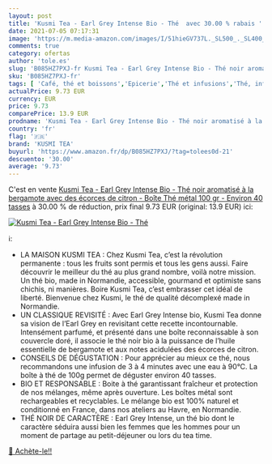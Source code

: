 ```yaml
---
layout: post
title: 'Kusmi Tea - Earl Grey Intense Bio - Thé  avec 30.00 % rabais '
date: 2021-07-05 07:17:31
image: 'https://m.media-amazon.com/images/I/51hieGV737L._SL500_._SL400_.jpg'
comments: true
category: ofertas
author: 'tole.es'
slug: 'B085HZ7PXJ-fr Kusmi Tea - Earl Grey Intense Bio - Thé noir aromatisé à...'
sku: 'B085HZ7PXJ-fr'
tags: [ 'Café, thé et boissons','Epicerie','Thé et infusions','Thé, infusion et chocolat chaud','kusmi tea','Épicerie', ]
actualPrice: 9.73 EUR
currency: EUR
price: 9.73
comparePrice: 13.9 EUR
prodname: 'Kusmi Tea - Earl Grey Intense Bio - Thé noir aromatisé à la bergamote avec des écorces de citron - Boîte Thé métal 100 gr - Environ 40 tasses'
country: 'fr'
flag: '🇫🇷'
brand: 'KUSMI TEA'
buyurl: 'https://www.amazon.fr/dp/B085HZ7PXJ/?tag=tolees0d-21'
descuento: '30.00'
average: '9.73'
---
```


C'est en vente [Kusmi Tea - Earl Grey Intense Bio - Thé noir aromatisé à la bergamote avec des écorces de citron - Boîte Thé métal 100 gr - Environ 40 tasses](https://www.amazon.fr/dp/B085HZ7PXJ/?tag=tolees0d-21)  à  30.00 % de réduction, prix final  9.73 EUR (original: 13.9 EUR) ici:

[![Kusmi Tea - Earl Grey Intense Bio - Thé ](https://m.media-amazon.com/images/I/51hieGV737L._SL500_._SL400_.jpg)](https://www.amazon.fr/dp/B085HZ7PXJ/?tag=tolees0d-21)

ℹ️:

- LA MAISON KUSMI TEA : Chez Kusmi Tea, c’est la révolution permanente : tous les fruits sont permis et tous les gens aussi. Faire découvrir le meilleur du thé au plus grand nombre, voilà notre mission. Un thé bio, made in Normandie, accessible, gourmand et optimiste sans chichis, ni manières. Boire Kusmi Tea, c’est embrasser cet idéal de liberté. Bienvenue chez Kusmi, le thé de qualité décomplexé made in Normandie.
- UN CLASSIQUE REVISITÉ : Avec Earl Grey Intense bio, Kusmi Tea donne sa vision de l’Earl Grey en revisitant cette recette incontournable. Intensément parfumé, et présenté dans une boîte reconnaissable à son couvercle doré, il associe le thé noir bio à la puissance de l’huile essentielle de bergamote et aux notes acidulées des écorces de citron.
- CONSEILS DE DÉGUSTATION : Pour apprécier au mieux ce thé, nous recommandons une infusion de 3 à 4 minutes avec une eau à 90°C. La boîte à thé de 100g permet de déguster environ 40 tasses.
- BIO ET RESPONSABLE : Boite à thé garantissant fraîcheur et protection de nos mélanges, même après ouverture. Les boîtes métal sont rechargeables et recyclables. Le mélange bio est 100% naturel et conditionné en France, dans nos ateliers au Havre, en Normandie.
- THÉ NOIR DE CARACTÈRE : Earl Grey Intense, un thé bio dont le caractère séduira aussi bien les femmes que les hommes pour un moment de partage au petit-déjeuner ou lors du tea time.

[🛒 Achète-le!!](https://www.amazon.fr/dp/B085HZ7PXJ/?tag=tolees0d-21)
